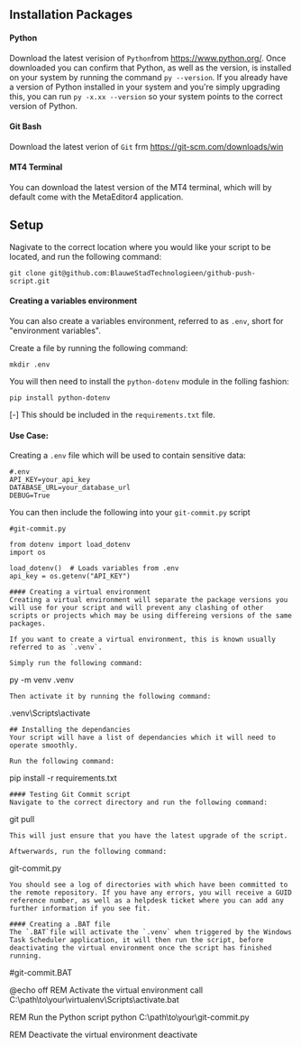 ## Installation Packages

#### Python
Download the latest verision of `Python`from https://www.python.org/.
Once downloaded you can confirm that Python, as well as the version, is installed on your system by running the command `py --version`. If you already have a version of Python installed in your system and you're simply upgrading this, you can run `py -x.xx --version` so your system points to the correct version of Python.

#### Git Bash
Download the latest verion of `Git` frm https://git-scm.com/downloads/win

#### MT4 Terminal
You can download the latest version of the MT4 terminal, which will by default come with the MetaEditor4 application.

## Setup
Nagivate to the correct location where you would like your script to be located, and run the following command:
```
git clone git@github.com:BlauweStadTechnologieen/github-push-script.git
```
#### Creating a variables environment
You can also create a variables environment, referred to as `.env`, short for "environment variables". 

Create a file by running the following command:
```
mkdir .env
```
You will then need to install the `python-dotenv` module in the folling fashion:
```
pip install python-dotenv
```
[-] This should be included in the `requirements.txt` file.

#### Use Case:
Creating a `.env` file which will be used to contain sensitive data:
```
#.env
API_KEY=your_api_key
DATABASE_URL=your_database_url
DEBUG=True
```
You can then include the following into your `git-commit.py` script
```
#git-commit.py

from dotenv import load_dotenv
import os

load_dotenv()  # Loads variables from .env
api_key = os.getenv("API_KEY")

#### Creating a virtual environment
Creating a virtual environment will separate the package versions you will use for your script and will prevent any clashing of other scripts or projects which may be using differeing versions of the same packages.

If you want to create a virtual environment, this is known usually referred to as `.venv`. 

Simply run the following command:
```
py -m venv .venv
```
Then activate it by running the following command: 
```
.venv\Scripts\activate
```
## Installing the dependancies
Your script will have a list of dependancies which it will need to operate smoothly. 

Run the following command:
```
pip install -r requirements.txt
```
#### Testing Git Commit script
Navigate to the correct directory and run the following command:
```
git pull
```
This will just ensure that you have the latest upgrade of the script. 

Aftwerwards, run the following command:
```
git-commit.py
```
You should see a log of directories with which have been committed to the remote repository. If you have any errors, you will receive a GUID reference number, as well as a helpdesk ticket where you can add any further information if you see fit.

#### Creating a .BAT file
The `.BAT`file will activate the `.venv` when triggered by the Windows Task Scheduler application, it will then run the script, before deactivating the virtual environment once the script has finished running.

```
#git-commit.BAT

@echo off
REM Activate the virtual environment
call C:\path\to\your\virtualenv\Scripts\activate.bat

REM Run the Python script
python C:\path\to\your\git-commit.py

REM Deactivate the virtual environment
deactivate
```

